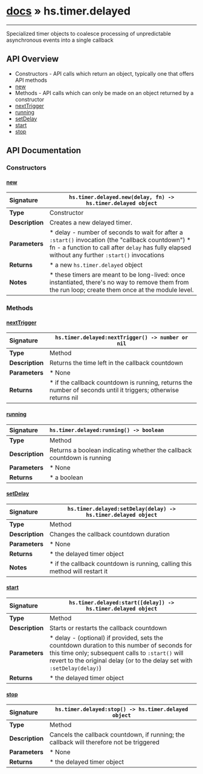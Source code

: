 # [docs](index.md) » hs.timer.delayed
---

Specialized timer objects to coalesce processing of unpredictable asynchronous events into a single callback

## API Overview
* Constructors - API calls which return an object, typically one that offers API methods
 * [new](#new)
* Methods - API calls which can only be made on an object returned by a constructor
 * [nextTrigger](#nexttrigger)
 * [running](#running)
 * [setDelay](#setdelay)
 * [start](#start)
 * [stop](#stop)

## API Documentation

### Constructors

#### [new](#new)
| <span style="float: left;">**Signature**</span> | <span style="float: left;">`hs.timer.delayed.new(delay, fn) -> hs.timer.delayed object` </span>                                                          |
| -----------------------------------------------------|---------------------------------------------------------------------------------------------------------|
| **Type**                                             | Constructor                                                                                         |
| **Description**                                      | Creates a new delayed timer.                                                                                         |
| **Parameters**                                       |  * delay - number of seconds to wait for after a `:start()` invocation (the "callback countdown") * fn - a function to call after `delay` has fully elapsed without any further `:start()` invocations                                       |
| **Returns**                                          |  * a new `hs.timer.delayed` object                                                |
| **Notes**                                            |   * these timers are meant to be long-lived: once instantiated, there's no way to remove them from the run loop;    create them once at the module level.                                                      |

### Methods

#### [nextTrigger](#nexttrigger)
| <span style="float: left;">**Signature**</span> | <span style="float: left;">`hs.timer.delayed:nextTrigger() -> number or nil` </span>                                                          |
| -----------------------------------------------------|---------------------------------------------------------------------------------------------------------|
| **Type**                                             | Method                                                                                         |
| **Description**                                      | Returns the time left in the callback countdown                                                                                         |
| **Parameters**                                       |   * None                                       |
| **Returns**                                          |   * if the callback countdown is running, returns the number of seconds until it triggers; otherwise returns nil                                                |

#### [running](#running)
| <span style="float: left;">**Signature**</span> | <span style="float: left;">`hs.timer.delayed:running() -> boolean` </span>                                                          |
| -----------------------------------------------------|---------------------------------------------------------------------------------------------------------|
| **Type**                                             | Method                                                                                         |
| **Description**                                      | Returns a boolean indicating whether the callback countdown is running                                                                                         |
| **Parameters**                                       |   * None                                       |
| **Returns**                                          |   * a boolean                                                |

#### [setDelay](#setdelay)
| <span style="float: left;">**Signature**</span> | <span style="float: left;">`hs.timer.delayed:setDelay(delay) -> hs.timer.delayed object` </span>                                                          |
| -----------------------------------------------------|---------------------------------------------------------------------------------------------------------|
| **Type**                                             | Method                                                                                         |
| **Description**                                      | Changes the callback countdown duration                                                                                         |
| **Parameters**                                       |   * None                                       |
| **Returns**                                          |   * the delayed timer object                                                |
| **Notes**                                            |   * if the callback countdown is running, calling this method will restart it                                                      |

#### [start](#start)
| <span style="float: left;">**Signature**</span> | <span style="float: left;">`hs.timer.delayed:start([delay]) -> hs.timer.delayed object` </span>                                                          |
| -----------------------------------------------------|---------------------------------------------------------------------------------------------------------|
| **Type**                                             | Method                                                                                         |
| **Description**                                      | Starts or restarts the callback countdown                                                                                         |
| **Parameters**                                       |   * delay - (optional) if provided, sets the countdown duration to this number of seconds    for this time only; subsequent calls to `:start()` will revert to the original delay (or    to the delay set with `:setDelay(delay)`)                                       |
| **Returns**                                          |   * the delayed timer object                                                |

#### [stop](#stop)
| <span style="float: left;">**Signature**</span> | <span style="float: left;">`hs.timer.delayed:stop() -> hs.timer.delayed object` </span>                                                          |
| -----------------------------------------------------|---------------------------------------------------------------------------------------------------------|
| **Type**                                             | Method                                                                                         |
| **Description**                                      | Cancels the callback countdown, if running; the callback will therefore not be triggered                                                                                         |
| **Parameters**                                       |   * None                                       |
| **Returns**                                          |   * the delayed timer object                                                |

